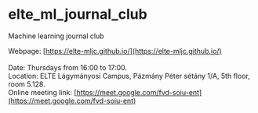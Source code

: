 # elte_ml_journal_club
Machine learning journal club

Webpage: [https://elte-mljc.github.io/](https://elte-mljc.github.io/) <br>
<br>
Date: Thursdays from 16:00 to 17:00. <br>
Location: ELTE Lágymányosi Campus, Pázmány Péter sétány 1/A, 5th floor, room 5.128. <br>
Online meeting link: [https://meet.google.com/fvd-soiu-ent](https://meet.google.com/fvd-soiu-ent) <br>
